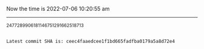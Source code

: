 Now the time is 2022-07-06 10:20:55 am

---

<small>2477289906181146751291662518713</small>

```txt

Latest commit SHA is: ceec4faaedcee1f1bd665fadfba0179a5a8d72e4
```

